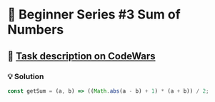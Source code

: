 # 📝 Beginner Series #3 Sum of Numbers

## 🔗 [Task description on CodeWars](https://www.codewars.com/kata/55f2b110f61eb01779000053)

### 💡 Solution

```javascript
const getSum = (a, b) => ((Math.abs(a - b) + 1) * (a + b)) / 2;
```
